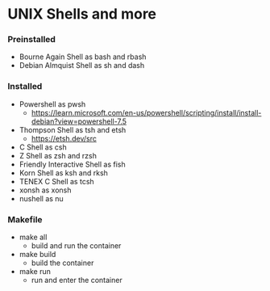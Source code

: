 # UNIX Shells and more

### Preinstalled
- Bourne Again Shell as bash and rbash
- Debian Almquist Shell as sh and dash

### Installed
- Powershell as pwsh
  - https://learn.microsoft.com/en-us/powershell/scripting/install/install-debian?view=powershell-7.5
- Thompson Shell as tsh and etsh
  - https://etsh.dev/src
- C Shell as csh
- Z Shell as zsh and rzsh
- Friendly Interactive Shell as fish
- Korn Shell as ksh and rksh
- TENEX C Shell as tcsh
- xonsh as xonsh
- nushell as nu

### Makefile
- make all
  - build and run the container
- make build
  - build the container
- make run
  - run and enter the container
